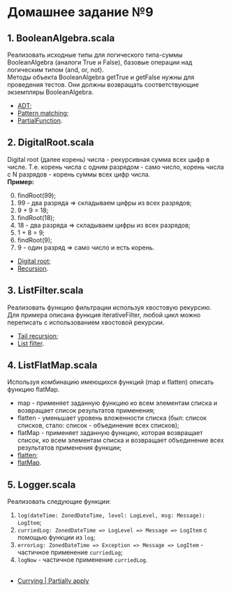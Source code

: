 # Домашнее задание №9

## 1. BooleanAlgebra.scala
Реализовать исходные типы для логического типа-суммы BooleanAlgebra (аналоги True и False), базовые операции над логическим типом (and, or, not).
<br>Методы объекта BooleanAlgebra getTrue и getFalse нужны для проведения тестов. Они должны возвращать соответствующие экземпляры BooleanAlgebra.
* [ADT](https://nrinaudo.github.io/scala-best-practices/definitions/adt.html);
* [Pattern matching](https://docs.scala-lang.org/tour/pattern-matching.html);
* [PartialFunction](https://www.scala-lang.org/api/2.12.1/scala/PartialFunction.html).


## 2. DigitalRoot.scala
Digital root (далее корень) числа - рекурсивная сумма всех цыфр в числе. Т.е. корень числа с одним разрядом - само число, корень числа с N разрядов - корень суммы всех цифр числа.
<br>**Пример:**

  0) findRoot(99);
  1) 99 - два разряда => складываем цифры из всех разрядов;
  2) 9 + 9 = 18;
  3) findRoot(18);
  4) 18 - два разряда => складываем цифры из всех разрядов;
  5) 1 + 8 = 9;
  6) findRoot(9);
  7) 9 - один разряд => само число и есть корень.
* [Digital root](https://en.wikipedia.org/wiki/Digital_root);
* [Recursion](https://alvinalexander.com/scala/scala-recursion-examples-recursive-programming).

## 3. ListFilter.scala
Реализовать функцию фильтрации используя хвостовую рекурсию. 
<br>Для примера описана функция iterativeFilter, любой цикл можно переписать с использованием хвостовой рекурсии.

* [Tail recursion](https://alvinalexander.com/scala/fp-book/tail-recursive-algorithms);
* [List filter](https://alvinalexander.com/scala/scala-list-class-filter-method-function-examples).

## 4. ListFlatMap.scala
Используя комбинацию имеющихся функций (map и flatten) описать функцию flatMap.
* map - применяет заданную функцию ко всем элементам списка и возвращает список результатов применения;
* flatten - уменьшает уровень вложенности списка (был: список списков, стало: список - объединение всех списков);
* flatMap - применяет заданную функцию, которая возвращает список, ко всем элементам списка и возвращает объединение всех результатов применения функции;
* [flatten](https://alvinalexander.com/scala/how-to-flatten-list-lists-in-scala-with-flatten-method);
* [flatMap](https://www.brunton-spall.co.uk/post/2011/12/02/map-map-and-flatmap-in-scala/).

## 5. Logger.scala
Реализовать следующие функции:
1) `log(dateTime: ZonedDateTime, level: LogLevel, msg: Message): LogItem`;
2) `curriedLog: ZonedDateTime => LogLevel => Message => LogItem` с помощью функции из `log`;
3) `errorLog: ZonedDateTime => Exception => Message => LogItem` - частичное применение `curriedLog`;
4) `logNow`  - частичное применение `curriedLog`.
<br><br>
* [Currying | Partially apply](https://alvinalexander.com/scala/fp-book/partially-applied-functions-currying-in-scala)
